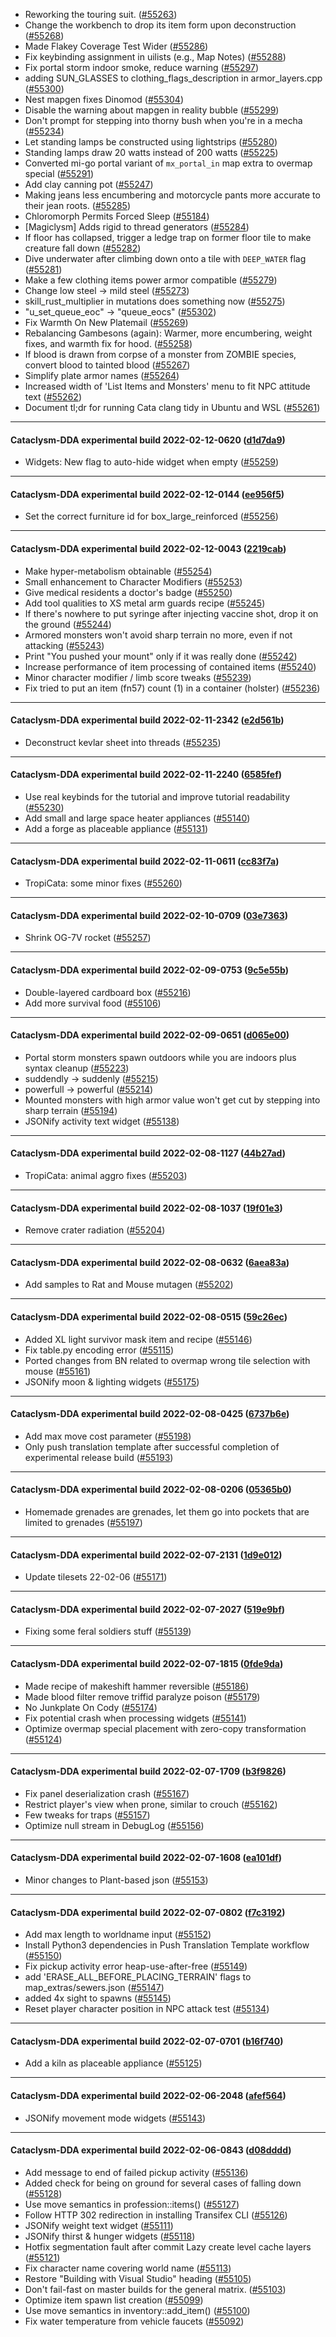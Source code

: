 * Reworking the touring suit. ([#55263](https://github.com/CleverRaven/Cataclysm-DDA/pull/55263))
* Change the workbench to drop its item form upon deconstruction ([#55268](https://github.com/CleverRaven/Cataclysm-DDA/pull/55268))
* Made Flakey Coverage Test Wider ([#55286](https://github.com/CleverRaven/Cataclysm-DDA/pull/55286))
* Fix keybinding assignment in uilists (e.g., Map Notes) ([#55288](https://github.com/CleverRaven/Cataclysm-DDA/pull/55288))
* Fix portal storm indoor smoke, reduce warning ([#55297](https://github.com/CleverRaven/Cataclysm-DDA/pull/55297))
* adding SUN_GLASSES to clothing_flags_description in armor_layers.cpp ([#55300](https://github.com/CleverRaven/Cataclysm-DDA/pull/55300))
* Nest mapgen fixes Dinomod ([#55304](https://github.com/CleverRaven/Cataclysm-DDA/pull/55304))
* Disable the warning about mapgen in reality bubble ([#55299](https://github.com/CleverRaven/Cataclysm-DDA/pull/55299))
* Don't prompt for stepping into thorny bush when you're in a mecha ([#55234](https://github.com/CleverRaven/Cataclysm-DDA/pull/55234))
* Let standing lamps be constructed using lightstrips ([#55280](https://github.com/CleverRaven/Cataclysm-DDA/pull/55280))
* Standing lamps draw 20 watts instead of 200 watts ([#55225](https://github.com/CleverRaven/Cataclysm-DDA/pull/55225))
* Converted mi-go portal variant of `mx_portal_in` map extra to overmap special ([#55291](https://github.com/CleverRaven/Cataclysm-DDA/pull/55291))
* Add clay canning pot ([#55247](https://github.com/CleverRaven/Cataclysm-DDA/pull/55247))
* Making jeans less encumbering and motorcycle pants more accurate to their jean roots. ([#55285](https://github.com/CleverRaven/Cataclysm-DDA/pull/55285))
* Chloromorph Permits Forced Sleep ([#55184](https://github.com/CleverRaven/Cataclysm-DDA/pull/55184))
* [Magiclysm] Adds rigid to thread generators ([#55284](https://github.com/CleverRaven/Cataclysm-DDA/pull/55284))
* If floor has collapsed, trigger a ledge trap on former floor tile to make creature fall down ([#55282](https://github.com/CleverRaven/Cataclysm-DDA/pull/55282))
* Dive underwater after climbing down onto a tile with `DEEP_WATER` flag ([#55281](https://github.com/CleverRaven/Cataclysm-DDA/pull/55281))
* Make a few clothing items power armor compatible ([#55279](https://github.com/CleverRaven/Cataclysm-DDA/pull/55279))
* Change low steel → mild steel ([#55273](https://github.com/CleverRaven/Cataclysm-DDA/pull/55273))
* skill_rust_multiplier in mutations does something now ([#55275](https://github.com/CleverRaven/Cataclysm-DDA/pull/55275))
* "u_set_queue_eoc" -> "queue_eocs" ([#55302](https://github.com/CleverRaven/Cataclysm-DDA/pull/55302))
* Fix Warmth On New Platemail ([#55269](https://github.com/CleverRaven/Cataclysm-DDA/pull/55269))
* Rebalancing Gambesons (again): Warmer, more encumbering, weight fixes, and warmth fix for hood. ([#55258](https://github.com/CleverRaven/Cataclysm-DDA/pull/55258))
* If blood is drawn from corpse of a monster from ZOMBIE species, convert blood to tainted blood ([#55267](https://github.com/CleverRaven/Cataclysm-DDA/pull/55267))
* Simplify plate armor names ([#55264](https://github.com/CleverRaven/Cataclysm-DDA/pull/55264))
* Increased width of 'List Items and Monsters' menu to fit NPC attitude text ([#55262](https://github.com/CleverRaven/Cataclysm-DDA/pull/55262))
* Document tl;dr for running Cata clang tidy in Ubuntu and WSL ([#55261](https://github.com/CleverRaven/Cataclysm-DDA/pull/55261))

---

#### Cataclysm-DDA experimental build 2022-02-12-0620 ([d1d7da9](https://github.com/CleverRaven/Cataclysm-DDA/releases/tag/cdda-experimental-2022-02-12-0620))

* Widgets: New flag to auto-hide widget when empty ([#55259](https://github.com/CleverRaven/Cataclysm-DDA/pull/55259))

---

#### Cataclysm-DDA experimental build 2022-02-12-0144 ([ee956f5](https://github.com/CleverRaven/Cataclysm-DDA/releases/tag/cdda-experimental-2022-02-12-0144))

* Set the correct furniture id for box_large_reinforced ([#55256](https://github.com/CleverRaven/Cataclysm-DDA/pull/55256))

---

#### Cataclysm-DDA experimental build 2022-02-12-0043 ([2219cab](https://github.com/CleverRaven/Cataclysm-DDA/releases/tag/cdda-experimental-2022-02-12-0043))

* Make hyper-metabolism obtainable ([#55254](https://github.com/CleverRaven/Cataclysm-DDA/pull/55254))
* Small enhancement to Character Modifiers ([#55253](https://github.com/CleverRaven/Cataclysm-DDA/pull/55253))
* Give medical residents a doctor's badge ([#55250](https://github.com/CleverRaven/Cataclysm-DDA/pull/55250))
* Add tool qualities to XS metal arm guards recipe ([#55245](https://github.com/CleverRaven/Cataclysm-DDA/pull/55245))
* If there's nowhere to put syringe after injecting vaccine shot, drop it on the ground ([#55244](https://github.com/CleverRaven/Cataclysm-DDA/pull/55244))
* Armored monsters won't avoid sharp terrain no more, even if not attacking ([#55243](https://github.com/CleverRaven/Cataclysm-DDA/pull/55243))
* Print "You pushed your mount" only if it was really done ([#55242](https://github.com/CleverRaven/Cataclysm-DDA/pull/55242))
* Increase performance of item processing of contained items ([#55240](https://github.com/CleverRaven/Cataclysm-DDA/pull/55240))
* Minor character modifier / limb score tweaks ([#55239](https://github.com/CleverRaven/Cataclysm-DDA/pull/55239))
* Fix tried to put an item (fn57) count (1) in a container (holster) ([#55236](https://github.com/CleverRaven/Cataclysm-DDA/pull/55236))

---

#### Cataclysm-DDA experimental build 2022-02-11-2342 ([e2d561b](https://github.com/CleverRaven/Cataclysm-DDA/releases/tag/cdda-experimental-2022-02-11-2342))

* Deconstruct kevlar sheet into threads ([#55235](https://github.com/CleverRaven/Cataclysm-DDA/pull/55235))

---

#### Cataclysm-DDA experimental build 2022-02-11-2240 ([6585fef](https://github.com/CleverRaven/Cataclysm-DDA/releases/tag/cdda-experimental-2022-02-11-2240))

* Use real keybinds for the tutorial and improve tutorial readability ([#55230](https://github.com/CleverRaven/Cataclysm-DDA/pull/55230))
* Add small and large space heater appliances ([#55140](https://github.com/CleverRaven/Cataclysm-DDA/pull/55140))
* Add a forge as placeable appliance ([#55131](https://github.com/CleverRaven/Cataclysm-DDA/pull/55131))

---

#### Cataclysm-DDA experimental build 2022-02-11-0611 ([cc83f7a](https://github.com/CleverRaven/Cataclysm-DDA/releases/tag/cdda-experimental-2022-02-11-0611))

* TropiCata: some minor fixes ([#55260](https://github.com/CleverRaven/Cataclysm-DDA/pull/55260))

---

#### Cataclysm-DDA experimental build 2022-02-10-0709 ([03e7363](https://github.com/CleverRaven/Cataclysm-DDA/releases/tag/cdda-experimental-2022-02-10-0709))

* Shrink OG-7V rocket ([#55257](https://github.com/CleverRaven/Cataclysm-DDA/pull/55257))

---

#### Cataclysm-DDA experimental build 2022-02-09-0753 ([9c5e55b](https://github.com/CleverRaven/Cataclysm-DDA/releases/tag/cdda-experimental-2022-02-09-0753))

* Double-layered cardboard box ([#55216](https://github.com/CleverRaven/Cataclysm-DDA/pull/55216))
* Add more survival food ([#55106](https://github.com/CleverRaven/Cataclysm-DDA/pull/55106))

---

#### Cataclysm-DDA experimental build 2022-02-09-0651 ([d065e00](https://github.com/CleverRaven/Cataclysm-DDA/releases/tag/cdda-experimental-2022-02-09-0651))

* Portal storm monsters spawn outdoors while you are indoors plus syntax cleanup ([#55223](https://github.com/CleverRaven/Cataclysm-DDA/pull/55223))
* suddendly -> suddenly ([#55215](https://github.com/CleverRaven/Cataclysm-DDA/pull/55215))
* powerfull -> powerful ([#55214](https://github.com/CleverRaven/Cataclysm-DDA/pull/55214))
* Mounted monsters with high armor value won't get cut by stepping into sharp terrain ([#55194](https://github.com/CleverRaven/Cataclysm-DDA/pull/55194))
* JSONify activity text widget ([#55138](https://github.com/CleverRaven/Cataclysm-DDA/pull/55138))

---

#### Cataclysm-DDA experimental build 2022-02-08-1127 ([44b27ad](https://github.com/CleverRaven/Cataclysm-DDA/releases/tag/cdda-experimental-2022-02-08-1127))

* TropiCata: animal aggro fixes ([#55203](https://github.com/CleverRaven/Cataclysm-DDA/pull/55203))

---

#### Cataclysm-DDA experimental build 2022-02-08-1037 ([19f01e3](https://github.com/CleverRaven/Cataclysm-DDA/releases/tag/cdda-experimental-2022-02-08-1037))

* Remove crater radiation ([#55204](https://github.com/CleverRaven/Cataclysm-DDA/pull/55204))

---

#### Cataclysm-DDA experimental build 2022-02-08-0632 ([6aea83a](https://github.com/CleverRaven/Cataclysm-DDA/releases/tag/cdda-experimental-2022-02-08-0632))

* Add samples to Rat and Mouse mutagen ([#55202](https://github.com/CleverRaven/Cataclysm-DDA/pull/55202))

---

#### Cataclysm-DDA experimental build 2022-02-08-0515 ([59c26ec](https://github.com/CleverRaven/Cataclysm-DDA/releases/tag/cdda-experimental-2022-02-08-0515))

* Added XL light survivor mask item and recipe ([#55146](https://github.com/CleverRaven/Cataclysm-DDA/pull/55146))
* Fix table.py encoding error ([#55115](https://github.com/CleverRaven/Cataclysm-DDA/pull/55115))
* Ported changes from BN related to overmap wrong tile selection with mouse ([#55161](https://github.com/CleverRaven/Cataclysm-DDA/pull/55161))
* JSONify moon & lighting widgets ([#55175](https://github.com/CleverRaven/Cataclysm-DDA/pull/55175))

---

#### Cataclysm-DDA experimental build 2022-02-08-0425 ([6737b6e](https://github.com/CleverRaven/Cataclysm-DDA/releases/tag/cdda-experimental-2022-02-08-0425))

* Add max move cost parameter ([#55198](https://github.com/CleverRaven/Cataclysm-DDA/pull/55198))
* Only push translation template after successful completion of experimental release build ([#55193](https://github.com/CleverRaven/Cataclysm-DDA/pull/55193))

---

#### Cataclysm-DDA experimental build 2022-02-08-0206 ([05365b0](https://github.com/CleverRaven/Cataclysm-DDA/releases/tag/cdda-experimental-2022-02-08-0206))

* Homemade grenades are grenades, let them go into pockets that are limited to grenades ([#55197](https://github.com/CleverRaven/Cataclysm-DDA/pull/55197))

---

#### Cataclysm-DDA experimental build 2022-02-07-2131 ([1d9e012](https://github.com/CleverRaven/Cataclysm-DDA/releases/tag/cdda-experimental-2022-02-07-2131))

* Update tilesets 22-02-06 ([#55171](https://github.com/CleverRaven/Cataclysm-DDA/pull/55171))

---

#### Cataclysm-DDA experimental build 2022-02-07-2027 ([519e9bf](https://github.com/CleverRaven/Cataclysm-DDA/releases/tag/cdda-experimental-2022-02-07-2027))

* Fixing some feral soldiers stuff ([#55139](https://github.com/CleverRaven/Cataclysm-DDA/pull/55139))

---

#### Cataclysm-DDA experimental build 2022-02-07-1815 ([0fde9da](https://github.com/CleverRaven/Cataclysm-DDA/releases/tag/cdda-experimental-2022-02-07-1815))

* Made recipe of makeshift hammer reversible ([#55186](https://github.com/CleverRaven/Cataclysm-DDA/pull/55186))
* Made blood filter remove triffid paralyze poison ([#55179](https://github.com/CleverRaven/Cataclysm-DDA/pull/55179))
* No Junkplate On Cody ([#55174](https://github.com/CleverRaven/Cataclysm-DDA/pull/55174))
* Fix potential crash when processing widgets ([#55141](https://github.com/CleverRaven/Cataclysm-DDA/pull/55141))
* Optimize overmap special placement with zero-copy transformation ([#55124](https://github.com/CleverRaven/Cataclysm-DDA/pull/55124))

---

#### Cataclysm-DDA experimental build 2022-02-07-1709 ([b3f9826](https://github.com/CleverRaven/Cataclysm-DDA/releases/tag/cdda-experimental-2022-02-07-1709))

* Fix panel deserialization crash ([#55167](https://github.com/CleverRaven/Cataclysm-DDA/pull/55167))
* Restrict player's view when prone, similar to crouch ([#55162](https://github.com/CleverRaven/Cataclysm-DDA/pull/55162))
* Few tweaks for traps ([#55157](https://github.com/CleverRaven/Cataclysm-DDA/pull/55157))
* Optimize null stream in DebugLog ([#55156](https://github.com/CleverRaven/Cataclysm-DDA/pull/55156))

---

#### Cataclysm-DDA experimental build 2022-02-07-1608 ([ea101df](https://github.com/CleverRaven/Cataclysm-DDA/releases/tag/cdda-experimental-2022-02-07-1608))

* Minor changes to Plant-based json ([#55153](https://github.com/CleverRaven/Cataclysm-DDA/pull/55153))

---

#### Cataclysm-DDA experimental build 2022-02-07-0802 ([f7c3192](https://github.com/CleverRaven/Cataclysm-DDA/releases/tag/cdda-experimental-2022-02-07-0802))

* Add max length to worldname input ([#55152](https://github.com/CleverRaven/Cataclysm-DDA/pull/55152))
* Install Python3 dependencies in Push Translation Template workflow ([#55150](https://github.com/CleverRaven/Cataclysm-DDA/pull/55150))
* Fix pickup activity error heap-use-after-free ([#55149](https://github.com/CleverRaven/Cataclysm-DDA/pull/55149))
* add 'ERASE_ALL_BEFORE_PLACING_TERRAIN' flags to map_extras/sewers.json ([#55147](https://github.com/CleverRaven/Cataclysm-DDA/pull/55147))
* added 4x sight to spawns ([#55145](https://github.com/CleverRaven/Cataclysm-DDA/pull/55145))
* Reset player character position in NPC attack test ([#55134](https://github.com/CleverRaven/Cataclysm-DDA/pull/55134))

---

#### Cataclysm-DDA experimental build 2022-02-07-0701 ([b16f740](https://github.com/CleverRaven/Cataclysm-DDA/releases/tag/cdda-experimental-2022-02-07-0701))

* Add a kiln as placeable appliance ([#55125](https://github.com/CleverRaven/Cataclysm-DDA/pull/55125))

---

#### Cataclysm-DDA experimental build 2022-02-06-2048 ([afef564](https://github.com/CleverRaven/Cataclysm-DDA/releases/tag/cdda-experimental-2022-02-06-2048))

* JSONify movement mode widgets ([#55143](https://github.com/CleverRaven/Cataclysm-DDA/pull/55143))

---

#### Cataclysm-DDA experimental build 2022-02-06-0843 ([d08dddd](https://github.com/CleverRaven/Cataclysm-DDA/releases/tag/cdda-experimental-2022-02-06-0843))

* Add message to end of failed pickup activity ([#55136](https://github.com/CleverRaven/Cataclysm-DDA/pull/55136))
* Added check for being on ground for several cases of falling down ([#55128](https://github.com/CleverRaven/Cataclysm-DDA/pull/55128))
* Use move semantics in profession::items() ([#55127](https://github.com/CleverRaven/Cataclysm-DDA/pull/55127))
* Follow HTTP 302 redirection in installing Transifex CLI ([#55126](https://github.com/CleverRaven/Cataclysm-DDA/pull/55126))
* JSONify weight text widget ([#55111](https://github.com/CleverRaven/Cataclysm-DDA/pull/55111))
* JSONify thirst & hunger widgets ([#55118](https://github.com/CleverRaven/Cataclysm-DDA/pull/55118))
* Hotfix segmentation fault after commit Lazy create level cache layers ([#55121](https://github.com/CleverRaven/Cataclysm-DDA/pull/55121))
* Fix character name covering world name ([#55113](https://github.com/CleverRaven/Cataclysm-DDA/pull/55113))
* Restore "Building with Visual Studio" heading ([#55105](https://github.com/CleverRaven/Cataclysm-DDA/pull/55105))
* Don't fail-fast on master builds for the general matrix. ([#55103](https://github.com/CleverRaven/Cataclysm-DDA/pull/55103))
* Optimize item spawn list creation ([#55099](https://github.com/CleverRaven/Cataclysm-DDA/pull/55099))
* Use move semantics in inventory::add_item() ([#55100](https://github.com/CleverRaven/Cataclysm-DDA/pull/55100))
* Fix water temperature from vehicle faucets ([#55092](https://github.com/CleverRaven/Cataclysm-DDA/pull/55092))
